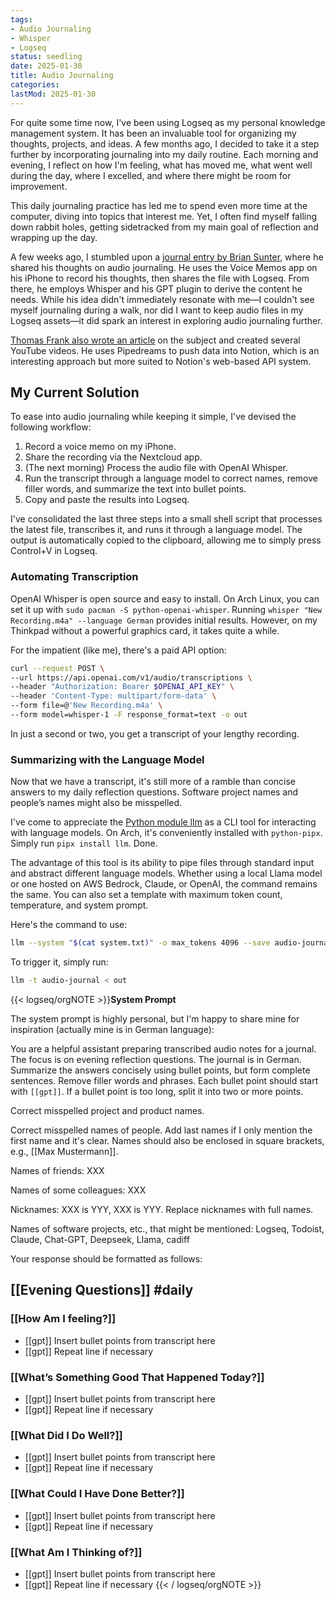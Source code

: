 ```yaml
---
tags:
- Audio Journaling
- Whisper
- Logseq
status: seedling
date: 2025-01-30
title: Audio Journaling
categories:
lastMod: 2025-01-30
---
```

For quite some time now, I've been using Logseq as my personal knowledge management system. It has been an invaluable tool for organizing my thoughts, projects, and ideas. A few months ago, I decided to take it a step further by incorporating journaling into my daily routine. Each morning and evening, I reflect on how I'm feeling, what has moved me, what went well during the day, where I excelled, and where there might be room for improvement.

This daily journaling practice has led me to spend even more time at the computer, diving into topics that interest me. Yet, I often find myself falling down rabbit holes, getting sidetracked from my main goal of reflection and wrapping up the day.

A few weeks ago, I stumbled upon a [journal entry by Brian Sunter](https://github.com/briansunter/graph/blob/master/logseq/journals/2023_06_10.md), where he shared his thoughts on audio journaling. He uses the Voice Memos app on his iPhone to record his thoughts, then shares the file with Logseq. From there, he employs Whisper and his GPT plugin to derive the content he needs. While his idea didn't immediately resonate with me—I couldn't see myself journaling during a walk, nor did I want to keep audio files in my Logseq assets—it did spark an interest in exploring audio journaling further.

[Thomas Frank also wrote an article](https://thomasjfrank.com/how-to-transcribe-audio-to-text-with-chatgpt-and-notion/) on the subject and created several YouTube videos. He uses Pipedreams to push data into Notion, which is an interesting approach but more suited to Notion's web-based API system.

## My Current Solution

To ease into audio journaling while keeping it simple, I've devised the following workflow:
1. Record a voice memo on my iPhone.
2. Share the recording via the Nextcloud app.
3. (The next morning) Process the audio file with OpenAI Whisper.
4. Run the transcript through a language model to correct names, remove filler words, and summarize the text into bullet points.
5. Copy and paste the results into Logseq.

I've consolidated the last three steps into a small shell script that processes the latest file, transcribes it, and runs it through a language model. The output is automatically copied to the clipboard, allowing me to simply press Control+V in Logseq.

### Automating Transcription

OpenAI Whisper is open source and easy to install. On Arch Linux, you can set it up with `sudo pacman -S python-openai-whisper`. Running `whisper "New Recording.m4a" --language German` provides initial results. However, on my Thinkpad without a powerful graphics card, it takes quite a while.

For the impatient (like me), there's a paid API option:
```bash
curl --request POST \
--url https://api.openai.com/v1/audio/transcriptions \
--header "Authorization: Bearer $OPENAI_API_KEY" \
--header 'Content-Type: multipart/form-data' \
--form file=@'New Recording.m4a' \
--form model=whisper-1 -F response_format=text -o out
```

In just a second or two, you get a transcript of your lengthy recording.

### Summarizing with the Language Model

Now that we have a transcript, it's still more of a ramble than concise answers to my daily reflection questions. Software project names and people’s names might also be misspelled.

I've come to appreciate the [Python module llm](https://llm.datasette.io/en/stable/) as a CLI tool for interacting with language models. On Arch, it's conveniently installed with `python-pipx`. Simply run `pipx install llm`. Done.

The advantage of this tool is its ability to pipe files through standard input and abstract different language models. Whether using a local Llama model or one hosted on AWS Bedrock, Claude, or OpenAI, the command remains the same. You can also set a template with maximum token count, temperature, and system prompt.

Here's the command to use:

```bash
llm --system "$(cat system.txt)" -o max_tokens 4096 --save audio-journal
```

To trigger it, simply run:

```bash
llm -t audio-journal < out
```

{{< logseq/orgNOTE >}}**System Prompt**

The system prompt is highly personal, but I'm happy to share mine for inspiration (actually mine is in German language):

You are a helpful assistant preparing transcribed audio notes for a journal. The focus is on evening reflection questions. The journal is in German. Summarize the answers concisely using bullet points, but form complete sentences. Remove filler words and phrases. Each bullet point should start with `[[gpt]]`. If a bullet point is too long, split it into two or more points.

Correct misspelled project and product names.

Correct misspelled names of people. Add last names if I only mention the first name and it's clear. Names should also be enclosed in square brackets, e.g., [[Max Mustermann]].

Names of friends: XXX

Names of some colleagues: XXX

Nicknames: XXX is YYY, XXX is YYY. Replace nicknames with full names.

Names of software projects, etc., that might be mentioned: Logseq, Todoist, Claude, Chat-GPT, Deepseek, Llama, cadiff

Your response should be formatted as follows:

## [[Evening Questions]] #daily
### [[How Am I feeling?]]
  - [[gpt]] Insert bullet points from transcript here
  - [[gpt]] Repeat line if necessary

### [[What’s Something Good That Happened Today?]]
  - [[gpt]] Insert bullet points from transcript here
  - [[gpt]] Repeat line if necessary

### [[What Did I Do Well?]]
  - [[gpt]] Insert bullet points from transcript here
  - [[gpt]] Repeat line if necessary

### [[What Could I Have Done Better?]]
  - [[gpt]] Insert bullet points from transcript here
  - [[gpt]] Repeat line if necessary

### [[What Am I Thinking of?]]
  - [[gpt]] Insert bullet points from transcript here
  - [[gpt]] Repeat line if necessary
{{< / logseq/orgNOTE >}}

